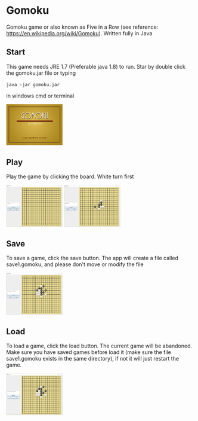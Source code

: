 # Gomoku
Gomoku game or also known as Five in a Row (see reference: https://en.wikipedia.org/wiki/Gomoku). Written fully in Java

## Start
This game needs JRE 1.7 (Preferable java 1.8) to run.
Star by double click the gomoku.jar file or typing
```
java -jar gomoku.jar
```
in windows cmd or terminal

<img alt="initial screen" src="screenshots/home.PNG" width="30%">

## Play
Play the game by clicking the board. White turn first

<img alt="initial screen" src="screenshots/start.PNG" width="30%">
<img alt="initial screen" src="screenshots/play.PNG" width="30%">

## Save
To save a game, click the save button. The app will create a file called save1.gomoku, and please don't move or modify the file

<img alt="initial screen" src="screenshots/save.PNG" width="30%">

## Load
To load a game, click the load button. The current game will be abandoned. Make sure you have saved games before load it (make sure the file save1.gomoku exists in the same directory), if not it will just restart the game.

<img alt="initial screen" src="screenshots/load.PNG" width="30%">

